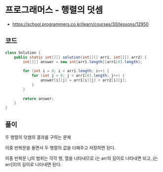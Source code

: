 # 프로그래머스 - 행렬의 덧셈
- https://school.programmers.co.kr/learn/courses/30/lessons/12950

## 코드
```java
class Solution {
    public static int[][] solution(int[][] arr1, int[][] arr2) {
        int[][] answer = new int[arr1.length][arr1[0].length];
        
        for (int i = 0; i < arr1.length; i++) {
        	for (int j = 0; j < arr1[0].length; j++) {
        		answer[i][j] = arr1[i][j] + arr2[i][j];
        	}
        }
        
        return answer;
    }
}
```

## 풀이
두 행렬의 덧셈의 결과를 구하는 문제

이중 반복문을 돌면서 두 행렬의 값을 더해주고 저장하면 된다.

이중 반복문 i,j의 범위는 각각 행, 열을 나타내므로 i는 arr의 길이로 나타내면 되고, j는 arr[0]의 길이로 나타내면 된다.
